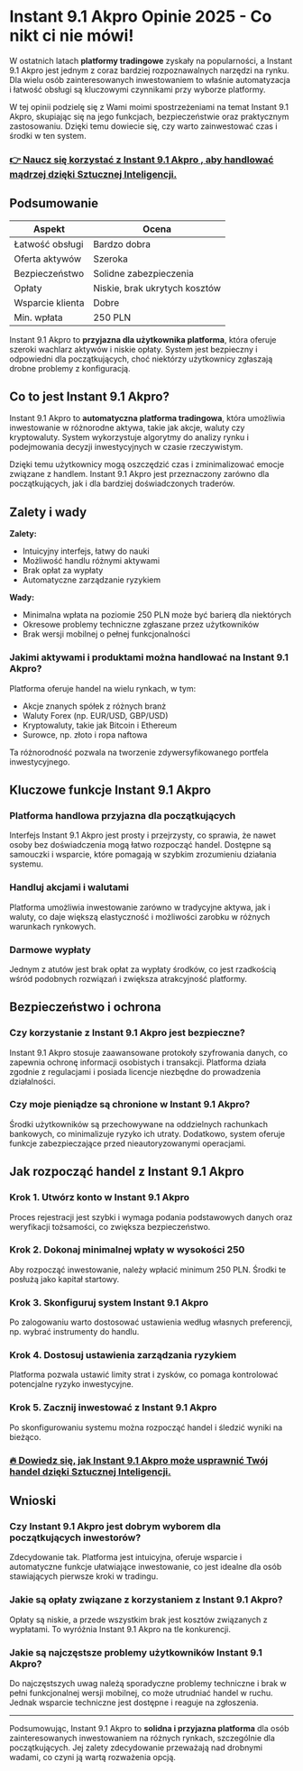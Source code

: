 # Instant 9.1 Akpro Opinie 2025 - Co nikt ci nie mówi!
 

W ostatnich latach **platformy tradingowe** zyskały na popularności, a Instant 9.1 Akpro jest jednym z coraz bardziej rozpoznawalnych narzędzi na rynku. Dla wielu osób zainteresowanych inwestowaniem to właśnie automatyzacja i łatwość obsługi są kluczowymi czynnikami przy wyborze platformy.

W tej opinii podzielę się z Wami moimi spostrzeżeniami na temat Instant 9.1 Akpro, skupiając się na jego funkcjach, bezpieczeństwie oraz praktycznym zastosowaniu. Dzięki temu dowiecie się, czy warto zainwestować czas i środki w ten system.

### [👉 Naucz się korzystać z Instant 9.1 Akpro , aby handlować mądrzej dzięki Sztucznej Inteligencji.](https://t.co/OWBXGzclDi)
## Podsumowanie

| Aspekt                  | Ocena                        |
|-------------------------|------------------------------|
| Łatwość obsługi         | Bardzo dobra                 |
| Oferta aktywów          | Szeroka                      |
| Bezpieczeństwo          | Solidne zabezpieczenia       |
| Opłaty                  | Niskie, brak ukrytych kosztów|
| Wsparcie klienta        | Dobre                       |
| Min. wpłata             | 250 PLN                     |

Instant 9.1 Akpro to **przyjazna dla użytkownika platforma**, która oferuje szeroki wachlarz aktywów i niskie opłaty. System jest bezpieczny i odpowiedni dla początkujących, choć niektórzy użytkownicy zgłaszają drobne problemy z konfiguracją.

## Co to jest Instant 9.1 Akpro?

Instant 9.1 Akpro to **automatyczna platforma tradingowa**, która umożliwia inwestowanie w różnorodne aktywa, takie jak akcje, waluty czy kryptowaluty. System wykorzystuje algorytmy do analizy rynku i podejmowania decyzji inwestycyjnych w czasie rzeczywistym.

Dzięki temu użytkownicy mogą oszczędzić czas i zminimalizować emocje związane z handlem. Instant 9.1 Akpro jest przeznaczony zarówno dla początkujących, jak i dla bardziej doświadczonych traderów.

## Zalety i wady

**Zalety:**

- Intuicyjny interfejs, łatwy do nauki  
- Możliwość handlu różnymi aktywami  
- Brak opłat za wypłaty  
- Automatyczne zarządzanie ryzykiem  

**Wady:**

- Minimalna wpłata na poziomie 250 PLN może być barierą dla niektórych  
- Okresowe problemy techniczne zgłaszane przez użytkowników  
- Brak wersji mobilnej o pełnej funkcjonalności  

### Jakimi aktywami i produktami można handlować na Instant 9.1 Akpro?

Platforma oferuje handel na wielu rynkach, w tym:  

- Akcje znanych spółek z różnych branż  
- Waluty Forex (np. EUR/USD, GBP/USD)  
- Kryptowaluty, takie jak Bitcoin i Ethereum  
- Surowce, np. złoto i ropa naftowa  

Ta różnorodność pozwala na tworzenie zdywersyfikowanego portfela inwestycyjnego.

## Kluczowe funkcje Instant 9.1 Akpro

### Platforma handlowa przyjazna dla początkujących

Interfejs Instant 9.1 Akpro jest prosty i przejrzysty, co sprawia, że nawet osoby bez doświadczenia mogą łatwo rozpocząć handel. Dostępne są samouczki i wsparcie, które pomagają w szybkim zrozumieniu działania systemu.

### Handluj akcjami i walutami

Platforma umożliwia inwestowanie zarówno w tradycyjne aktywa, jak i waluty, co daje większą elastyczność i możliwości zarobku w różnych warunkach rynkowych.

### Darmowe wypłaty

Jednym z atutów jest brak opłat za wypłaty środków, co jest rzadkością wśród podobnych rozwiązań i zwiększa atrakcyjność platformy.

## Bezpieczeństwo i ochrona

### Czy korzystanie z Instant 9.1 Akpro jest bezpieczne?

Instant 9.1 Akpro stosuje zaawansowane protokoły szyfrowania danych, co zapewnia ochronę informacji osobistych i transakcji. Platforma działa zgodnie z regulacjami i posiada licencje niezbędne do prowadzenia działalności.

### Czy moje pieniądze są chronione w Instant 9.1 Akpro?

Środki użytkowników są przechowywane na oddzielnych rachunkach bankowych, co minimalizuje ryzyko ich utraty. Dodatkowo, system oferuje funkcje zabezpieczające przed nieautoryzowanymi operacjami.

## Jak rozpocząć handel z Instant 9.1 Akpro

### Krok 1. Utwórz konto w Instant 9.1 Akpro

Proces rejestracji jest szybki i wymaga podania podstawowych danych oraz weryfikacji tożsamości, co zwiększa bezpieczeństwo.

### Krok 2. Dokonaj minimalnej wpłaty w wysokości 250

Aby rozpocząć inwestowanie, należy wpłacić minimum 250 PLN. Środki te posłużą jako kapitał startowy.

### Krok 3. Skonfiguruj system Instant 9.1 Akpro

Po zalogowaniu warto dostosować ustawienia według własnych preferencji, np. wybrać instrumenty do handlu.

### Krok 4. Dostosuj ustawienia zarządzania ryzykiem

Platforma pozwala ustawić limity strat i zysków, co pomaga kontrolować potencjalne ryzyko inwestycyjne.

### Krok 5. Zacznij inwestować z Instant 9.1 Akpro

Po skonfigurowaniu systemu można rozpocząć handel i śledzić wyniki na bieżąco.

### [🔥 Dowiedz się, jak Instant 9.1 Akpro może usprawnić Twój handel dzięki Sztucznej Inteligencji.](https://t.co/OWBXGzclDi)
## Wnioski

### Czy Instant 9.1 Akpro jest dobrym wyborem dla początkujących inwestorów?

Zdecydowanie tak. Platforma jest intuicyjna, oferuje wsparcie i automatyczne funkcje ułatwiające inwestowanie, co jest idealne dla osób stawiających pierwsze kroki w tradingu.

### Jakie są opłaty związane z korzystaniem z Instant 9.1 Akpro?

Opłaty są niskie, a przede wszystkim brak jest kosztów związanych z wypłatami. To wyróżnia Instant 9.1 Akpro na tle konkurencji.

### Jakie są najczęstsze problemy użytkowników Instant 9.1 Akpro?

Do najczęstszych uwag należą sporadyczne problemy techniczne i brak w pełni funkcjonalnej wersji mobilnej, co może utrudniać handel w ruchu. Jednak wsparcie techniczne jest dostępne i reaguje na zgłoszenia.

---

Podsumowując, Instant 9.1 Akpro to **solidna i przyjazna platforma** dla osób zainteresowanych inwestowaniem na różnych rynkach, szczególnie dla początkujących. Jej zalety zdecydowanie przeważają nad drobnymi wadami, co czyni ją wartą rozważenia opcją.
